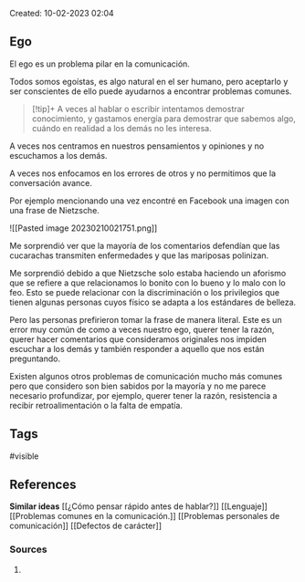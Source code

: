 Created: 10-02-2023 02:04

## <span class="pink"> **Ego** </span>
El ego es un problema pilar en la comunicación.

Todos somos egoístas, es algo  natural en el ser humano, pero aceptarlo y ser conscientes de ello puede ayudarnos a encontrar problemas comunes.

> [!tip]+
> A veces al hablar o escribir intentamos demostrar conocimiento, y gastamos energía para demostrar que sabemos algo, cuándo en realidad a los demás no les interesa.

A veces nos centramos en nuestros pensamientos y opiniones y no escuchamos a los demás.

A veces nos enfocamos en los errores de otros y no permitimos que la conversación avance.

Por ejemplo mencionando una vez encontré en Facebook una imagen con una frase de Nietzsche.

![[Pasted image 20230210021751.png]]

Me sorprendió ver que la mayoría de los comentarios defendían que las cucarachas transmiten enfermedades y que las mariposas polinizan.

Me sorprendió debido a que Nietzsche solo estaba haciendo un aforismo que se refiere a que relacionamos lo bonito con lo bueno y lo malo con lo feo. Esto se puede relacionar con la discriminación o los privilegios que tienen algunas personas cuyos físico se adapta a los estándares de belleza.

Pero las personas prefirieron tomar la frase de manera literal. Este es un error muy común de como a veces nuestro ego, querer tener la razón, querer hacer comentarios que consideramos originales nos impiden escuchar a los demás y también responder a aquello que nos están preguntando.

Existen algunos otros problemas de comunicación mucho más comunes pero que considero son bien sabidos por la mayoría y no me parece necesario profundizar, por ejemplo,  querer tener la razón, resistencia a recibir retroalimentación o la falta de empatía.
## <span class="orange"> **Tags**</span>
<span class="tag"> #visible</span> 

## <span class="green"> **References**</span>
<span class="blue"> **Similar ideas** </span>
[[¿Cómo pensar rápido antes de hablar?]]
[[Lenguaje]]
[[Problemas comunes en la comunicación.]]
[[Problemas personales de comunicación]]
[[Defectos de carácter]]

### <span class="purple"> **Sources**</span>
1. 